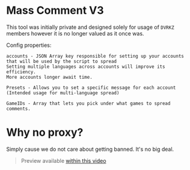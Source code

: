 # Mass Comment V3
This tool was initially private and designed solely for usage of `DVRKZ` members however it is no longer valued as it once was.

Config properties:
```
accounts - JSON Array key responsible for setting up your accounts that will be used by the script to spread
Setting multiple languages across accounts will improve its efficiency.
More accounts longer await time.

Presets - Allows you to set a specific message for each account (Intended usage for multi-language spread)

GameIDs - Array that lets you pick under what games to spread comments.
```

# Why no proxy?
Simply cause we do not care about getting banned. It's no big deal.

> Preview available [within this video](https://www.youtube.com/watch?v=djrpJlqwCgA)
